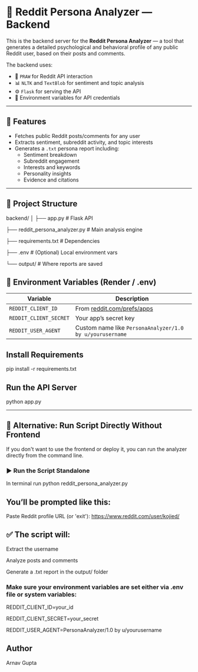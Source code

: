 # 🧠 Reddit Persona Analyzer — Backend

This is the backend server for the **Reddit Persona Analyzer** — a tool that generates a detailed psychological and behavioral profile of any public Reddit user, based on their posts and comments.

The backend uses:
- 🧠 `PRAW` for Reddit API interaction  
- 📊 `NLTK` and `TextBlob` for sentiment and topic analysis  
- ⚙️ `Flask` for serving the API  
- 🔐 Environment variables for API credentials

---

## 🚀 Features

- Fetches public Reddit posts/comments for any user
- Extracts sentiment, subreddit activity, and topic interests
- Generates a `.txt` persona report including:
  - Sentiment breakdown
  - Subreddit engagement
  - Interests and keywords
  - Personality insights
  - Evidence and citations

---

## 📂 Project Structure

backend/
│
├── app.py # Flask API

├── reddit_persona_analyzer.py # Main analysis engine

├── requirements.txt # Dependencies

├── .env # (Optional) Local environment vars

└── output/ # Where reports are saved

## 🔐 Environment Variables (Render / .env)

| Variable               | Description                            |
|------------------------|----------------------------------------|
| `REDDIT_CLIENT_ID`     | From [reddit.com/prefs/apps](https://www.reddit.com/prefs/apps) |
| `REDDIT_CLIENT_SECRET` | Your app’s secret key                 |
| `REDDIT_USER_AGENT`    | Custom name like `PersonaAnalyzer/1.0 by u/yourusername` |



## Install Requirements

pip install -r requirements.txt

## Run the API Server

python app.py


---

## 🧾 Alternative: Run Script Directly Without Frontend

If you don't want to use the frontend or deploy it, you can run the analyzer directly from the command line.

### ▶️ Run the Script Standalone
In terminal run 
python reddit_persona_analyzer.py

## You’ll be prompted like this:

Paste Reddit profile URL (or 'exit'): https://www.reddit.com/user/kojied/

## ✅ The script will:

Extract the username

Analyze posts and comments

Generate a .txt report in the output/ folder

### Make sure your environment variables are set either via .env file or system variables:
REDDIT_CLIENT_ID=your_id

REDDIT_CLIENT_SECRET=your_secret

REDDIT_USER_AGENT=PersonaAnalyzer/1.0 by u/yourusername




## Author
Arnav Gupta

